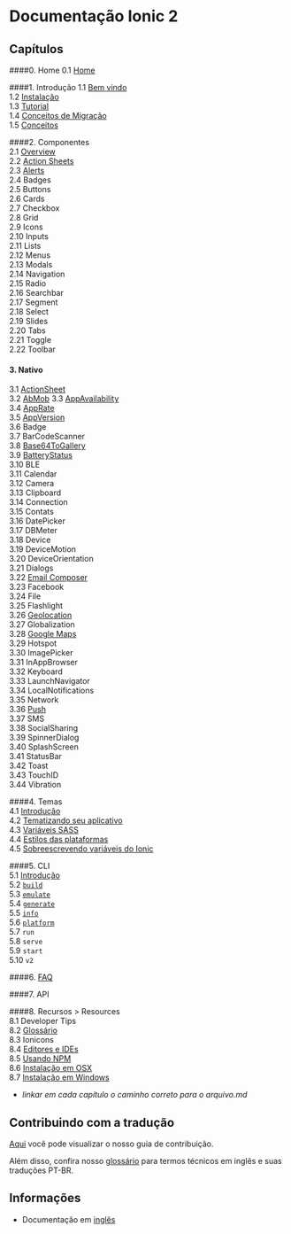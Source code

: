 # Documentação Ionic 2


## Capítulos  

####0. Home
0.1 [Home](/chapters/00-home)

####1. Introdução
1.1 [Bem vindo](chapters/01-introducao/01a-welcome.md)   
1.2 [Instalação](chapters/01-introducao/01b-instalation.md)   
1.3 [Tutorial](chapters/01-introducao/01c-tutorial.md)  
1.4 [Conceitos de Migração](chapters/01-introducao/01d-migration.md)  
1.5 [Conceitos](chapters/01-introducao/01e-core-concepts.md)  

####2. Componentes    
2.1 [Overview](chapters/02-componentes/2a-overview.md)   
2.2 [Action Sheets](chapters/02-componentes/2b-action-sheets.md)  
2.3 [Alerts](chapters/02-componentes/2c-alertas.md)  
2.4 Badges  
2.5 Buttons  
2.6 Cards  
2.7 Checkbox  
2.8 Grid  
2.9 Icons  
2.10 Inputs  
2.11 Lists  
2.12 Menus  
2.13 Modals  
2.14 Navigation  
2.15 Radio  
2.16 Searchbar  
2.17 Segment  
2.18 Select  
2.19 Slides  
2.20 Tabs  
2.21 Toggle  
2.22 Toolbar

#### 3. Nativo
3.1 [ActionSheet](chapters/03-nativo/3a-actionSheet.md)  
3.2 [AbMob](chapters/03-nativo/03c-admob.md)
3.3 [AppAvailability](chapters/03-nativo/3b-appAvailability.md)  
3.4 [AppRate](chapters/03-nativo/3c-appRate.md)  
3.5 [AppVersion](chapters/03-nativo/3d-appVersion.md)  
3.6 Badge  
3.7 BarCodeScanner  
3.8 [Base64ToGallery](chapters/03-nativo/3g-base64togallery.md)  
3.9 [BatteryStatus](chapters/03-nativo/3h-batteryStatus.md)  
3.10 BLE  
3.11 Calendar  
3.12 Camera  
3.13 Clipboard  
3.14 Connection  
3.15 Contats  
3.16 DatePicker  
3.17 DBMeter  
3.18 Device  
3.19 DeviceMotion  
3.20 DeviceOrientation  
3.21 Dialogs  
3.22 [Email Composer](chapters/03-nativo/03-email-composer)  
3.23 Facebook  
3.24 File  
3.25 Flashlight  
3.26 [Geolocation](chapters/03-nativo/3w-geolocation.md)  
3.27 Globalization  
3.28 [Google Maps](chapters/03-nativo/3za-googleMaps.md)   
3.29 Hotspot  
3.30 ImagePicker  
3.31 InAppBrowser  
3.32 Keyboard  
3.33 LaunchNavigator  
3.34 LocalNotifications  
3.35 Network  
3.36 [Push](chapters/03-nativo/3v-push.md)  
3.37 SMS  
3.38 SocialSharing  
3.39 SpinnerDialog  
3.40 SplashScreen  
3.41 StatusBar  
3.42 Toast  
3.43 TouchID  
3.44 Vibration

####4. Temas  
4.1 [Introdução](chapters/04-temas/4a-intro.md)  
4.2 [Tematizando seu aplicativo](chapters/04-temas/4b-theming-your-ionic-app.md)  
4.3 [Variáveis SASS](chapters/04-temas/4c-sass-variables.md)  
4.4 [Estilos das plataformas](chapters/04-temas/4d-platform-vars.md)  
4.5 [Sobreescrevendo variáveis do Ionic](chapters/04-temas/4e-overriding-ionic-variables.md)

####5. CLI  
5.1 [Introdução](chapters/05-cli/5a-intro.md)   
5.2 [`build`](chapters/05-cli/5b-build.md)  
5.3 [`emulate`](chapters/05-cli/5c-emulate.md)  
5.4 [`generate`](chapters/05-cli/5d-generate.md)  
5.5 [`info`](chapters/05-cli/5e-info.md)  
5.6 [`platform`](chapters/05-cli/5f-platform.md)  
5.7 `run`  
5.8 `serve`  
5.9 `start`  
5.10 `v2`

####6. [FAQ](chapters/06-faq/01-faq.md)

####7. API

####8. Recursos > Resources  
8.1 Developer Tips  
8.2 [Glossário](chapters/08-recursos/08b-ionic-developer-glossary.md)  
8.3 Ionicons  
8.4 [Editores e IDEs](chapters/08-recursos/08d-editors-and-ides.md)   
8.5 [Usando NPM](chapters/08-recursos/08e-using-npm.md)  
8.6 [Instalação em OSX](chapters/08-recursos/08f-mac-setup.md)<br/>
8.7 [Instalação em Windows](chapters/08-recursos/08g-windows-setup.md)

- *linkar em cada capítulo o caminho correto para o arquivo.md*


## Contribuindo com a tradução  

[Aqui](https://github.com/IonicBrazil/ionic2-docs/blob/master/CONTRIBUTING.md) você pode visualizar o nosso guia de contribuição.  

Além disso, confira nosso [glossário](https://github.com/IonicBrazil/ionic2-docs/blob/master/glossario.md) para termos técnicos em inglês e suas traduções PT-BR.


## Informações  

* Documentação em [inglês](http://ionicframework.com/docs/v2/)
